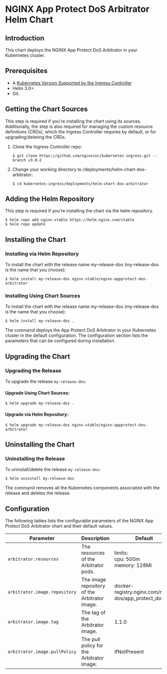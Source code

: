 # NGINX App Protect DoS Arbitrator Helm Chart

## Introduction

This chart deploys the NGINX App Protect DoS Arbitrator in your Kubernetes cluster.

## Prerequisites

  - A [Kubernetes Version Supported by the Ingress Controller](https://docs.nginx.com/nginx-ingress-controller/technical-specifications/#supported-kubernetes-versions)
  - Helm 3.0+.
  - Git.

## Getting the Chart Sources

This step is required if you're installing the chart using its sources. Additionally, the step is also required for managing the custom resource definitions (CRDs), which the Ingress Controller requires by default, or for upgrading/deleting the CRDs.

1. Clone the Ingress Controller repo:
    ```console
    $ git clone https://github.com/nginxinc/kubernetes-ingress.git --branch v3.0.2
    ```
2. Change your working directory to /deployments/helm-chart-dos-arbitrator:
    ```console
    $ cd kubernetes-ingress/deployments/helm-chart-dos-arbitrator
    ```

## Adding the Helm Repository

This step is required if you're installing the chart via the helm repository.

```console
$ helm repo add nginx-stable https://helm.nginx.com/stable
$ helm repo update
```

## Installing the Chart

### Installing via Helm Repository

To install the chart with the release name my-release-dos (my-release-dos is the name that you choose):

```console
$ helm install my-release-dos nginx-stable/nginx-appprotect-dos-arbitrator
```


### Installing Using Chart Sources

To install the chart with the release name my-release-dos (my-release-dos is the name that you choose):

```console
$ helm install my-release-dos .
```

The command deploys the App Protect DoS Arbitrator in your Kubernetes cluster in the default configuration. The configuration section lists the parameters that can be configured during installation.

## Upgrading the Chart

### Upgrading the Release

To upgrade the release `my-release-dos`:

#### Upgrade Using Chart Sources:

```console
$ helm upgrade my-release-dos .
```

#### Upgrade via Helm Repository:

```console
$ helm upgrade my-release-dos nginx-stable/nginx-appprotect-dos-arbitrator
```

## Uninstalling the Chart

### Uninstalling the Release

To uninstall/delete the release `my-release-dos`:

```console
$ helm uninstall my-release-dos
```

The command removes all the Kubernetes components associated with the release and deletes the release.

## Configuration

The following tables lists the configurable parameters of the NGINX App Protect DoS Arbitrator chart and their default values.

Parameter | Description | Default
--- | --- | ---
`arbitrator.resources` | The resources of the Arbitrator pods. | limits:<br>cpu: 500m<br>memory: 128Mi
`arbitrator.image.repository` | The image repository of the Arbitrator image. | docker-registry.nginx.com/nap-dos/app_protect_dos_arb
`arbitrator.image.tag` | The tag of the Arbitrator image. | 1.1.0
`arbitrator.image.pullPolicy` | The pull policy for the Arbitrator image. | IfNotPresent
